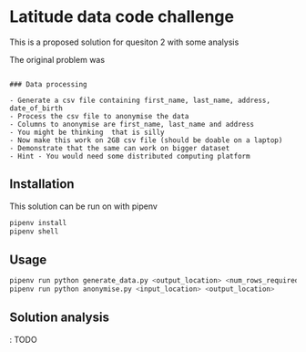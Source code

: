# Latitude data code challenge

This is a proposed solution for quesiton 2 with some analysis

The original problem was 
```

### Data processing

- Generate a csv file containing first_name, last_name, address, date_of_birth
- Process the csv file to anonymise the data
- Columns to anonymise are first_name, last_name and address
- You might be thinking  that is silly
- Now make this work on 2GB csv file (should be doable on a laptop)
- Demonstrate that the same can work on bigger dataset
- Hint - You would need some distributed computing platform

```

## Installation

This solution can be run on with pipenv

```bash
pipenv install
pipenv shell
```

## Usage

```python
pipenv run python generate_data.py <output_location> <num_rows_required>
pipenv run python anonymise.py <input_location> <output_location>
```

## Solution analysis
: TODO
